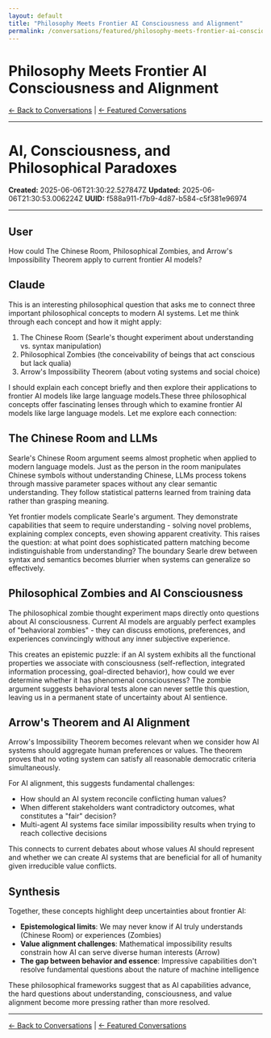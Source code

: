 ```yaml
---
layout: default
title: "Philosophy Meets Frontier AI Consciousness and Alignment"
permalink: /conversations/featured/philosophy-meets-frontier-ai-consciousness-and-alignment/
---
```


# Philosophy Meets Frontier AI Consciousness and Alignment

[← Back to Conversations](/conversations/) | [← Featured Conversations](/conversations/#featured)

---

# AI, Consciousness, and Philosophical Paradoxes

**Created:** 2025-06-06T21:30:22.527847Z
**Updated:** 2025-06-06T21:30:53.006224Z
**UUID:** f588a911-f7b9-4d87-b584-c5f381e96974

---

## User

How could The Chinese Room, Philosophical Zombies, and Arrow's Impossibility Theorem apply to current frontier AI models?

## Claude

This is an interesting philosophical question that asks me to connect three important philosophical concepts to modern AI systems. Let me think through each concept and how it might apply:

1. The Chinese Room (Searle's thought experiment about understanding vs. syntax manipulation)
2. Philosophical Zombies (the conceivability of beings that act conscious but lack qualia)
3. Arrow's Impossibility Theorem (about voting systems and social choice)

I should explain each concept briefly and then explore their applications to frontier AI models like large language models.These three philosophical concepts offer fascinating lenses through which to examine frontier AI models like large language models. Let me explore each connection:

## The Chinese Room and LLMs

Searle's Chinese Room argument seems almost prophetic when applied to modern language models. Just as the person in the room manipulates Chinese symbols without understanding Chinese, LLMs process tokens through massive parameter spaces without any clear semantic understanding. They follow statistical patterns learned from training data rather than grasping meaning.

Yet frontier models complicate Searle's argument. They demonstrate capabilities that seem to require understanding - solving novel problems, explaining complex concepts, even showing apparent creativity. This raises the question: at what point does sophisticated pattern matching become indistinguishable from understanding? The boundary Searle drew between syntax and semantics becomes blurrier when systems can generalize so effectively.

## Philosophical Zombies and AI Consciousness

The philosophical zombie thought experiment maps directly onto questions about AI consciousness. Current AI models are arguably perfect examples of "behavioral zombies" - they can discuss emotions, preferences, and experiences convincingly without any inner subjective experience.

This creates an epistemic puzzle: if an AI system exhibits all the functional properties we associate with consciousness (self-reflection, integrated information processing, goal-directed behavior), how could we ever determine whether it has phenomenal consciousness? The zombie argument suggests behavioral tests alone can never settle this question, leaving us in a permanent state of uncertainty about AI sentience.

## Arrow's Theorem and AI Alignment

Arrow's Impossibility Theorem becomes relevant when we consider how AI systems should aggregate human preferences or values. The theorem proves that no voting system can satisfy all reasonable democratic criteria simultaneously.

For AI alignment, this suggests fundamental challenges:
- How should an AI system reconcile conflicting human values?
- When different stakeholders want contradictory outcomes, what constitutes a "fair" decision?
- Multi-agent AI systems face similar impossibility results when trying to reach collective decisions

This connects to current debates about whose values AI should represent and whether we can create AI systems that are beneficial for all of humanity given irreducible value conflicts.

## Synthesis

Together, these concepts highlight deep uncertainties about frontier AI:
- **Epistemological limits**: We may never know if AI truly understands (Chinese Room) or experiences (Zombies)
- **Value alignment challenges**: Mathematical impossibility results constrain how AI can serve diverse human interests (Arrow)
- **The gap between behavior and essence**: Impressive capabilities don't resolve fundamental questions about the nature of machine intelligence

These philosophical frameworks suggest that as AI capabilities advance, the hard questions about understanding, consciousness, and value alignment become more pressing rather than more resolved.



---

[← Back to Conversations](/conversations/) | [← Featured Conversations](/conversations/#featured)
